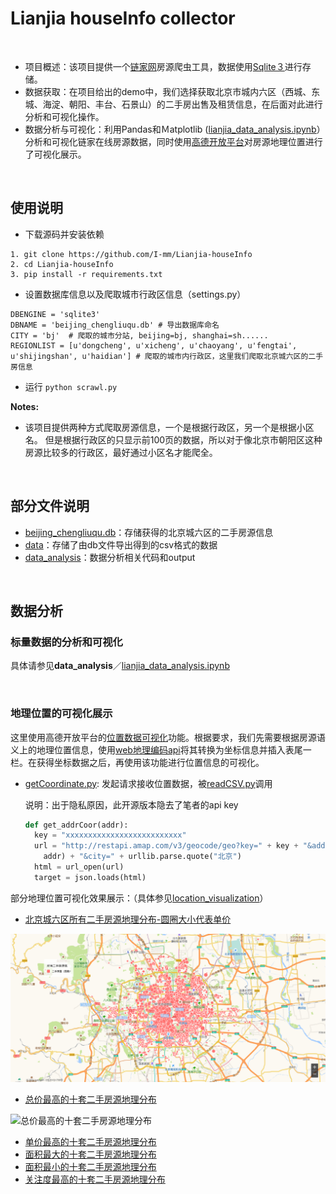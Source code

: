 # Lianjia houseInfo collector

<br />

+ 项目概述：该项目提供一个[链家网](https://bj.lianjia.com/)房源爬虫工具，数据使用[Sqlite３](https://www.sqlite.org/index.html)进行存储。
+ 数据获取：在项目给出的demo中，我们选择获取北京市城内六区（西城、东城、海淀、朝阳、丰台、石景山）的二手房出售及租赁信息，在后面对此进行分析和可视化操作。
+ 数据分析与可视化：利用Pandas和Ｍatplotlib ([lianjia_data_analysis.ipynb](https://github.com/I-mm/Lianjia-houseInfo/blob/master/data_analysis/lianjia_data_analysis.ipynb)）分析和可视化链家在线房源数据，同时使用[高德开放平台](https://lbs.amap.com/)对房源地理位置进行了可视化展示。


<br />


## 使用说明
+ 下载源码并安装依赖
```
1. git clone https://github.com/I-mm/Lianjia-houseInfo
2. cd Lianjia-houseInfo
3. pip install -r requirements.txt
```

+ 设置数据库信息以及爬取城市行政区信息（settings.py）
```
DBENGINE = 'sqlite3'
DBNAME = 'beijing_chengliuqu.db' # 导出数据库命名
CITY = 'bj'  # 爬取的城市分站, beijing=bj, shanghai=sh......
REGIONLIST = [u'dongcheng', u'xicheng', u'chaoyang', u'fengtai', u'shijingshan', u'haidian'] # 爬取的城市内行政区，这里我们爬取北京城六区的二手房信息
```

+ 运行 `python scrawl.py`

**Notes:** 

+ 该项目提供两种方式爬取房源信息，一个是根据行政区，另一个是根据小区名。 但是根据行政区的只显示前100页的数据，所以对于像北京市朝阳区这种房源比较多的行政区，最好通过小区名才能爬全。

<br />


## 部分文件说明

+ [beijing_chengliuqu.db](https://github.com/I-mm/Lianjia-houseInfo/blob/master/beijing_chengliuqu.db)：存储获得的北京城六区的二手房源信息
+ [data](https://github.com/I-mm/Lianjia-houseInfo/tree/master/data)：存储了由db文件导出得到的csv格式的数据
+ [data_analysis](https://github.com/I-mm/Lianjia-houseInfo/tree/master/data_analysis)：数据分析相关代码和output




<br />


## 数据分析

### 标量数据的分析和可视化

具体请参见**data_analysis**／[lianjia_data_analysis.ipynb](https://github.com/I-mm/Lianjia-houseInfo/blob/master/data_analysis/lianjia_data_analysis.ipynb)

<br />

### 地理位置的可视化展示

这里使用高德开放平台的[位置数据可视化](https://lbs.amap.com/getting-started/visual/)功能。根据要求，我们先需要根据房源语义上的地理位置信息，使用[web地理编码api](https://lbs.amap.com/api/webservice/guide/api/georegeo)将其转换为坐标信息并插入表尾一栏。在获得坐标数据之后，再使用该功能进行位置信息的可视化。

- [getCoordinate.py](https://github.com/I-mm/Lianjia-houseInfo/blob/master/data/getCoordinate.py): 发起请求接收位置数据，被[readCSV.py](https://github.com/I-mm/Lianjia-houseInfo/blob/master/data/readCSV.py)调用
  
    说明：出于隐私原因，此开源版本隐去了笔者的api key
    ```python
    def get_addrCoor(addr):
      key = "xxxxxxxxxxxxxxxxxxxxxxxxxx" 
      url = "http://restapi.amap.com/v3/geocode/geo?key=" + key + "&address=" + urllib.parse.quote(
        addr) + "&city=" + urllib.parse.quote("北京")
      html = url_open(url)
      target = json.loads(html)
    ```

部分地理位置可视化效果展示：（具体参见[location_visualization](https://github.com/I-mm/Lianjia-houseInfo/tree/master/data_analysis/output/location_visualization)）

- [北京城六区所有二手房源地理分布-圆圈大小代表单价](https://github.com/I-mm/Lianjia-houseInfo/blob/master/data_analysis/output/location_visualization/%E5%8C%97%E4%BA%AC%E5%9F%8E%E5%85%AD%E5%8C%BA%E6%89%80%E6%9C%89%E4%BA%8C%E6%89%8B%E6%88%BF%E6%BA%90%E5%9C%B0%E7%90%86%E5%88%86%E5%B8%83-%E5%9C%86%E5%9C%88%E5%A4%A7%E5%B0%8F%E4%BB%A3%E8%A1%A8%E5%8D%95%E4%BB%B7.png)

![北京城六区所有二手房源地理分布](https://github.com/I-mm/Lianjia-houseInfo/blob/master/pictures/%E5%8C%97%E4%BA%AC%E5%9F%8E%E5%85%AD%E5%8C%BA%E6%89%80%E6%9C%89%E4%BA%8C%E6%89%8B%E6%88%BF%E6%BA%90%E5%9C%B0%E7%90%86%E5%88%86%E5%B8%83-%E5%9C%86%E5%9C%88%E5%A4%A7%E5%B0%8F%E4%BB%A3%E8%A1%A8%E5%8D%95%E4%BB%B7.png)

- [总价最高的十套二手房源地理分布](https://github.com/I-mm/Lianjia-houseInfo/blob/master/data_analysis/output/location_visualization/TotalpriceHighst10.png)

![总价最高的十套二手房源地理分布](https://github.com/I-mm/Lianjia-houseInfo/blob/master/pictures/)

- [单价最高的十套二手房源地理分布](https://github.com/I-mm/Lianjia-houseInfo/blob/master/data_analysis/output/location_visualization/UnitpriceHighest10.png)
- [面积最大的十套二手房源地理分布](https://github.com/I-mm/Lianjia-houseInfo/blob/master/data_analysis/output/location_visualization/AreaLargest10.png)
- [面积最小的十套二手房源地理分布](https://github.com/I-mm/Lianjia-houseInfo/blob/master/data_analysis/output/location_visualization/AreaSmallest10.png)
- [关注度最高的十套二手房源地理分布](https://github.com/I-mm/Lianjia-houseInfo/blob/master/data_analysis/output/location_visualization/GuanzhuHighest10.png)



<br />



